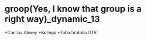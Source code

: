 # groop(Yes, I know that group is a right way)_dynamic_13
*Danilov Alexey
*Kollego
*Toha bratoha
DTR
